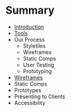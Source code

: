 # Summary

* [Introduction](README.md)
* [Tools](tools-introduction.md)
* Our Process
   * Styletiles
   * Wireframes
   * Static Comps
   * User Testing
   * Prototyping
* [Wireframes](wireframes.md)
* Static Comps
* Prototypes
* Presenting to Clients
* Accessibility

